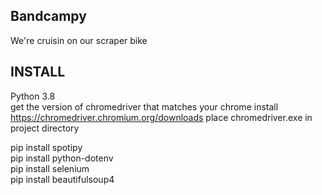 ## Bandcampy  

We're cruisin on our scraper bike  

## INSTALL  
  Python 3.8  
  get the version of chromedriver that matches your chrome install  
    https://chromedriver.chromium.org/downloads
  place chromedriver.exe in project directory

  pip install spotipy  
  pip install python-dotenv  
  pip install selenium  
  pip install beautifulsoup4   

